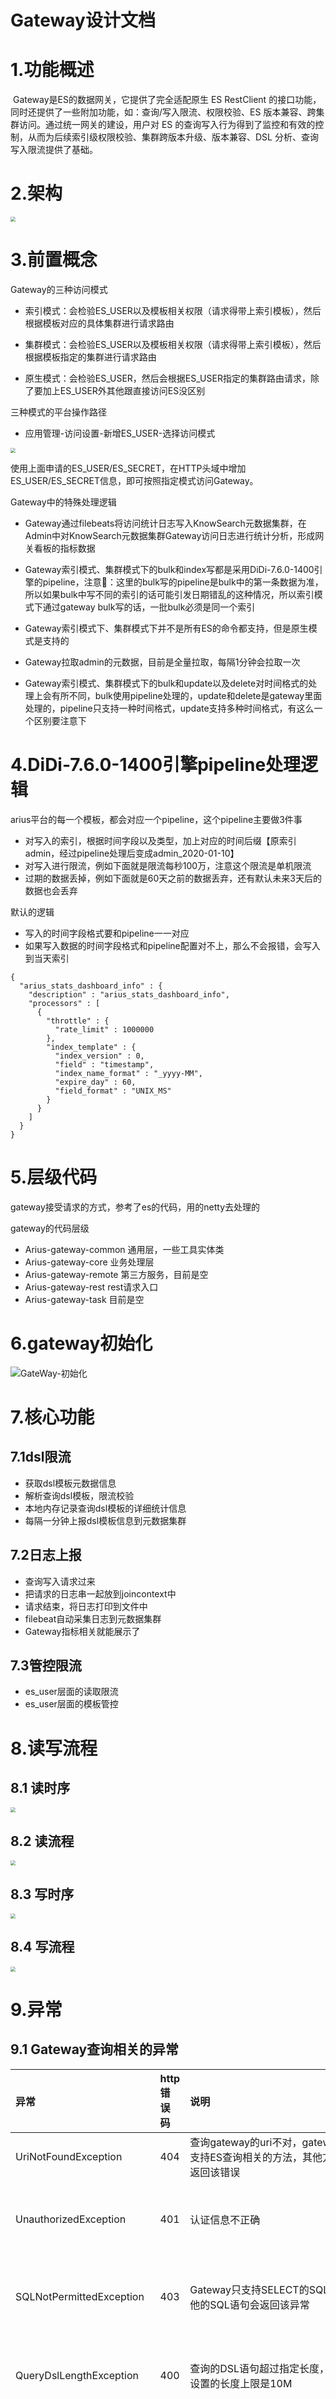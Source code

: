 # 									Gateway设计文档

# 1.功能概述

​		Gateway是ES的数据网关，它提供了完全适配原生 ES RestClient 的接口功能，同时还提供了一些附加功能，如：查询/写入限流、权限校验、ES 版本兼容、跨集群访问。通过统一网关的建设，用户对 ES 的查询写入行为得到了监控和有效的控制，从而为后续索引级权限校验、集群跨版本升级、版本兼容、DSL 分析、查询写入限流提供了基础。

# 2.架构

<img src="./file/KnowSearch-GateWay-Architecture.png" style="zoom:50%;" />

# 3.前置概念

Gateway的三种访问模式

- 索引模式：会检验ES_USER以及模板相关权限（请求得带上索引模板），然后根据模板对应的具体集群进行请求路由
- 集群模式：会检验ES_USER以及模板相关权限（请求得带上索引模板），然后根据模板指定的集群进行请求路由

- 原生模式：会检验ES_USER，然后会根据ES_USER指定的集群路由请求，除了要加上ES_USER外其他跟直接访问ES没区别



三种模式的平台操作路径

- 应用管理-访问设置-新增ES_USER-选择访问模式

<img src="./file/KnowSearch-GateWay-Mode.png" style="zoom:50%;" />

使用上面申请的ES_USER/ES_SECRET，在HTTP头域中增加ES_USER/ES_SECRET信息，即可按照指定模式访问Gateway。



Gateway中的特殊处理逻辑

- Gateway通过filebeats将访问统计日志写入KnowSearch元数据集群，在Admin中对KnowSearch元数据集群Gateway访问日志进行统计分析，形成网关看板的指标数据

- Gateway索引模式、集群模式下的bulk和index写都是采用DiDi-7.6.0-1400引擎的pipeline，注意📢：这里的bulk写的pipeline是bulk中的第一条数据为准，所以如果bulk中写不同的索引的话可能引发日期错乱的这种情况，所以索引模式下通过gateway bulk写的话，一批bulk必须是同一个索引

- Gateway索引模式下、集群模式下并不是所有ES的命令都支持，但是原生模式是支持的

- Gateway拉取admin的元数据，目前是全量拉取，每隔1分钟会拉取一次

- Gateway索引模式、集群模式下的bulk和update以及delete对时间格式的处理上会有所不同，bulk使用pipeline处理的，update和delete是gateway里面处理的，pipeline只支持一种时间格式，update支持多种时间格式，有这么一个区别要注意下



# 4.DiDi-7.6.0-1400引擎pipeline处理逻辑

arius平台的每一个模板，都会对应一个pipeline，这个pipeline主要做3件事

- 对写入的索引，根据时间字段以及类型，加上对应的时间后缀【原索引admin，经过pipeline处理后变成admin_2020-01-10】
- 对写入进行限流，例如下面就是限流每秒100万，注意这个限流是单机限流
- 过期的数据丢掉，例如下面就是60天之前的数据丢弃，还有默认未来3天后的数据也会丢弃

默认的逻辑

- 写入的时间字段格式要和pipeline一一对应
- 如果写入数据的时间字段格式和pipeline配置对不上，那么不会报错，会写入到当天索引

```
{
  "arius_stats_dashboard_info" : {
    "description" : "arius_stats_dashboard_info",
    "processors" : [
      {
        "throttle" : {
          "rate_limit" : 1000000
        },
        "index_template" : {
          "index_version" : 0,
          "field" : "timestamp",
          "index_name_format" : "_yyyy-MM",
          "expire_day" : 60,
          "field_format" : "UNIX_MS"
        }
      }
    ]
  }
}
```



# 5.层级代码

gateway接受请求的方式，参考了es的代码，用的netty去处理的

gateway的代码层级

- Arius-gateway-common       通用层，一些工具实体类
- Arius-gateway-core               业务处理层
- Arius-gateway-remote          第三方服务，目前是空
- Arius-gateway-rest                rest请求入口
- Arius-gateway-task               目前是空



# 6.gateway初始化

![GateWay-初始化](./file/KnowSearch-GateWay-Initial.png)

# 7.核心功能

## 7.1dsl限流

- 获取dsl模板元数据信息
- 解析查询dsl模板，限流校验
- 本地内存记录查询dsl模板的详细统计信息
- 每隔一分钟上报dsl模板信息到元数据集群

## 7.2日志上报

- 查询写入请求过来
- 把请求的日志串一起放到joincontext中
- 请求结束，将日志打印到文件中
- filebeat自动采集日志到元数据集群
- Gateway指标相关就能展示了

## 7.3管控限流

- es_user层面的读取限流
- es_user层面的模板管控

# 8.读写流程

## 8.1 读时序

<img src="./file/KnowSearch-GateWay-Read-Sequence.png" style="zoom:50%;" />

## 8.2 读流程

<img src="./file/KnowSearch-GateWay-Read-Process.png" style="zoom:50%;" />

## 8.3 写时序

<img src="./file/KnowSearch-GateWay-Write-Sequence.png" style="zoom:50%;" />

## 8.4 写流程

<img src="./file/KnowSearch-GateWay-Write-Process.png" style="zoom:50%;" />



# 9.异常

## 9.1 Gateway查询相关的异常

| 异常                       | http错误码 | 说明                                                         | 解决方法                                          |
| :------------------------- | :--------- | :----------------------------------------------------------- | :------------------------------------------------ |
| UriNotFoundException       | 404        | 查询gateway的uri不对，gateway仅支持ES查询相关的方法，其他方法会返回该错误 | 确认需求的合理性                                  |
| UnauthorizedException      | 401        | 认证信息不正确                                               | 确认es_user对应的pass是否正确                     |
| SQLNotPermittedException   | 403        | Gateway只支持SELECT的SQL，其他的SQL语句会返回该异常          | 确认是否需要其他SQL的支持，以及如何支持           |
| QueryDslLengthException    | 400        | 查询的DSL语句超过指定长度，目前设置的长度上限是10M           | 应用方确认查询语句过长原因，调整需求              |
| InvalidParameterException  | 400        | 传递的参数不合理，错误时会附加描述信息，告知是哪部分的错误   | 应用根据错误提示，结合Gateway文档确认参数异常问题 |
| InvalidAppInfoException    | 400        | appid不存在                                                  | 确认认证信息是否有异常                            |
| IndexNotPermittedException | 403        | 每个appid都只能访问该appid指定访问的索引列表，如果出现访问的索引不在允许的索引列表中，就会返回IndexNotPermittedException | 确认是否要增加该索引的访问权限                    |
| IllegalArgumentException   | 400        | 例如java.lang.IllegalArgumentException: No feature for name [_search] 请求的uri=//_search，没有传入索引名称 | 修改索引名称                                      |
| FlowLimitException         | 503        | 查询ES索引频率过高，被gateway限流，会出现部分访问失败，返回FlowLimitException，随着访问频率不断增高，限流概率会越来越大 | 讨论访问的qps，确认是否要增大限流参数             |
| DslRateLimitException      | 400        | gateway dsl审核功能，会对用户的查询访问进行限流，用户查询时会报出DslRateLimitException | 确认需求的合理性                                  |
| DslForbiddenException      | 403        | gateway dsl审核功能，会禁止某些异常的查询访问，用户查询时会报出DslForbiddenException | 确认需求的合理性                                  |
| AggsParseException         | 400        | gateway会禁止掉对基数过大的字段做聚合查询，报出AggsParseException的异常， 复杂的聚合查询会导致ES数据节点、查询节点内存打满，而影响正常使用，需要禁止该复杂查询。 | 确认需求的合理性                                  |
| AccessForbiddenException   | 403        | 禁止访问ES索引数据，一般是没带上认证信息导致的异常           | 申请认证信息，或者确认认证信息如何生效            |

## 9.2 ES查询相关的异常

| 异常                          | http错误码 | 说明                                                         | 失败范围                  | 解决方法                                                     |
| :---------------------------- | :--------- | :----------------------------------------------------------- | :------------------------ | :----------------------------------------------------------- |
| 异常                          | http错误码 | 说明                                                         | 失败范围                  | 解决方法                                                     |
| EsRejectedExecutionException  | 429        | 查询过于频繁，es拒绝该查询请求                               | shard级别，会返回部分数据 | 应用方确认是否查询频率过大，或者查询语句过于复杂，阻塞了其他的查询 |
| SearchParseException          | 400        | 查询的dsl语句不合法                                          | 整体失败                  | 应用方确认查询的语句异常                                     |
| NoNodeAvailableException      | 503        | ES节点全部离线，持续出现该问题是非常严重的，应用需及时跟Arius团队联系 | 整体失败                  | 确认配置的节点信息，定位出现该异常的原因                     |
| IndexNotFoundException        | 404        | 查询的索引不存在                                             | 整体失败                  |                                                              |
| SearchPhaseExecutionException | 503        | 查询语句异常，例如NumberFormatException[For input string: "210_28647510026308815217104323841494461"]传入的参数不为数字 | 整体失败                  | 应用方确认查询的语句异常                                     |
| ElasticsearchParseException   | 400        | 查询语句异常，ElasticsearchParseException[failed to parse date field [NaN-0NaN-0NaN 0NaN:0NaN:0NaN] with format [yyyy-MM-dd HH:mm:ss]] | 整体失败                  | 应用方确认查询的语句异常                                     |
| QueryPhaseExecutionException  | 500        | QueryPhaseExecutionException[Result window is too large, from + size must be less than or equal to: [10000] but was [10050]查询语句中from+size的值大于最大窗口值1万条 | 整体失败                  | 如果要获取超过1万条之后的数据，需要使用scroll方式            |